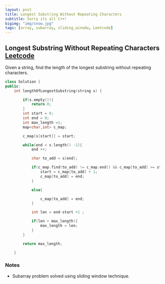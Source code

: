 ```yaml
---
layout: post
title: Longest Substring Without Repeating Characters
subtitle: Sorry its all C++!
bigimg: "img/snow.jpg"
tags: [array, subarray, sliding_winodw, Leetcode]
---
```


## **Longest Substring Without Repeating Characters** <br/> [Leetcode](https://leetcode.com/problems/longest-substring-without-repeating-characters/)

Given a string, find the length of the longest substring without repeating characters. 

```cpp
class Solution {
public:
    int lengthOfLongestSubstring(string s) {

        if(s.empty()){
            return 0;
        }
        int start = 0;
        int end = 0;
        int max_length =1;
        map<char,int> c_map;

        c_map[s[start]] = start;

        while(end < s.length() -1){
            end ++;

            char to_add = s[end];

            if(c_map.find(to_add) != c_map.end() && c_map[to_add] >= start){
                start = c_map[to_add] + 1;
                c_map[to_add] = end;
            }

            else{

                c_map[to_add] = end;
            }

            int len = end-start +1 ;

            if(len > max_length){
                max_length = len;
            }
        }

        return max_length;

    }
```

### **Notes**

* Subarray problem solved using sliding window technique.
  
